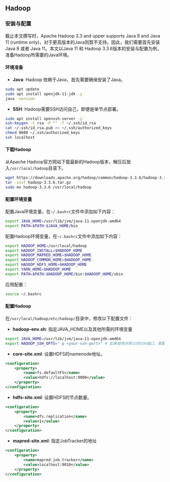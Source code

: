 ## Hadoop

### 安装与配置

截止本文撰写时，Apache Hadoop 3.3 and upper supports Java 8 and Java 11 (runtime only)，对于更高版本的Java则暂不支持。因此，我们需要首先安装Java 8 或者 Java 11。本文以Java 11 和 Hadoop 3.3.6版本的安装与配置为例，准备Hadoop所需要的Java环境。

#### 环境准备

* **Java**: Hadoop 依赖于Java，首先需要确保安装了Java。

```bash
sudo apt update
sudo apt install openjdk-11-jdk -y
java -version
```

* **SSH**: Hadoop需要SSH访问自己，即便是单节点部署。

```bash
sudo apt install openssh-server -y
ssh-keygen -t rsa -P "" -f ~/.ssh/id_rsa
cat ~/.ssh/id_rsa.pub >> ~/.ssh/authorized_keys
chmod 0600 ~/.ssh/authorized_keys
ssh localhost
```

#### 下载Hadoop

从Apache Hadoop官方网站下载最新的Hadoop版本，解压后放入`/usr/local/hadoop`目录下。

```bash
wget https://downloads.apache.org/hadoop/common/hadoop-3.3.6/hadoop-3.3.6.tar.gz
tar -xzvf hadoop-3.3.6.tar.gz
sudo mv hadoop-3.3.6 /usr/local/hadoop
```

#### 配置环境变量

配置Java环境变量，在`~/.bashrc`文件中添加如下内容：

```bash
export JAVA_HOME=/usr/lib/jvm/java-11-openjdk-amd64
export PATH=$PATH:$JAVA_HOME/bin
```

配置Hadoop环境变量，在`~/.bashrc`文件中添加如下内容：

```bash
export HADOOP_HOME=/usr/local/hadoop
export HADOOP_INSTALL=$HADOOP_HOME
export HADOOP_MAPRED_HOME=$HADOOP_HOME
export HADOOP_COMMON_HOME=$HADOOP_HOME
export HADOOP_HDFS_HOME=$HADOOP_HOME
export YARN_HOME=$HADOOP_HOME
export PATH=$PATH:$HADOOP_HOME/bin:$HADOOP_HOME/sbin
```

应用配置：

```bash
source ~/.bashrc
```

#### 配置Hadoop

在`/usr/local/hadoop/etc/hadoop/`目录中，修改以下配置文件：

* **hadoop-env.sh**: 指定JAVA_HOME以及其他所需的环境变量

```sh
export JAVA_HOME=/usr/lib/jvm/java-11-openjdk-amd64
export HADOOP_SSH_OPTS="-p <your-ssh-port>" # 如果使用非默认的SSH端口，需要修改
```

* **core-site.xml**: 设置HDFS的namenode地址。

```xml
<configuration>
    <property>
        <name>fs.defaultFS</name>
        <value>hdfs://localhost:9000</value>
    </property>
</configuration>
```

* **hdfs-site.xml**: 设置HDFS的节点数量。

```xml
<configuration>
    <property>
        <name>dfs.replication</name>
        <value>1</value>
    </property>
</configuration>
```

* **mapred-site.xml**: 指定JobTracker的地址

```xml
<configuration>
    <property>
        <name>mapred.job.tracker</name>
        <value>localhost:9010</value>
    </property>
</configuration>
```
